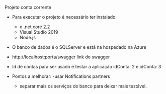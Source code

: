 Projeto conta corrente

- Para executar o projeto é necessário ter instalado:
    - o .net core 2.2
    - Visual Studio 2019 
    - Node.js

- O banco de dados é o SQLServer e está na hospedado na Azure 
- http://localhost:porta/swagger link do swagger
- Id de contas para ser usado e testar a aplicação idConta: 2 e idConta: 3 
 
 - Pontos a melhorar:
      -usar Notifications partners
      - separar mais os serviços do banco para deixar mais testável.

